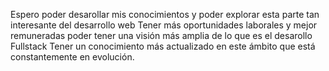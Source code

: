 Espero poder desarollar mis conocimientos y poder explorar esta parte tan interesante del desarrollo web
Tener más oportunidades laborales y mejor remuneradas
poder tener una visión más amplia de lo que es el desarollo Fullstack
Tener un conocimiento más actualizado en este ámbito que está constantemente en evolución.
